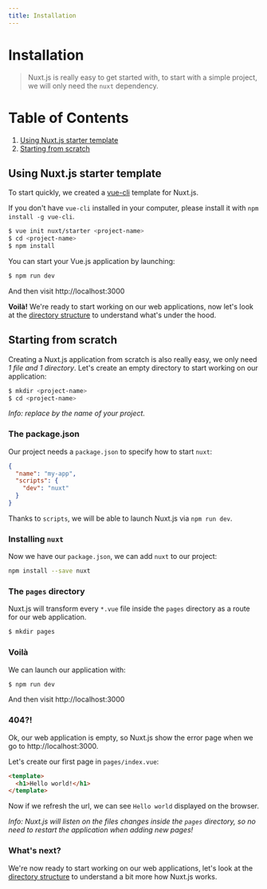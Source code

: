 ```yaml
---
title: Installation
---
```


# Installation

> Nuxt.js is really easy to get started with, to start with a simple project, we will only need the `nuxt` dependency.

# Table of Contents
1. [Using Nuxt.js starter template](#using-nuxt-js-starter-template)
2. [Starting from scratch](#starting-from-scratch)

## Using Nuxt.js starter template

To start quickly, we created a [vue-cli](https://github.com/vuejs/vue-cli) template for Nuxt.js.

If you don't have `vue-cli` installed in your computer, please install it with `npm install -g vue-cli`.

```bash
$ vue init nuxt/starter <project-name>
$ cd <project-name>
$ npm install
```

You can start your Vue.js application by launching:
```bash
$ npm run dev
```
And then visit http://localhost:3000

**Voilà!** We're ready to start working on our web applications, now let's look at the [directory structure](/guide/directory-structure) to understand what's under the hood.

## Starting from scratch

Creating a Nuxt.js application from scratch is also really easy, we only need *1 file and 1 directory*. Let's create an empty directory to start working on our application:

```bash
$ mkdir <project-name>
$ cd <project-name>
```

*Info: replace <project-name> by the name of your project.*

### The package.json

Our project needs a `package.json` to specify how to start `nuxt`:
```json
{
  "name": "my-app",
  "scripts": {
    "dev": "nuxt"
  }
}
```
Thanks to `scripts`, we will be able to launch Nuxt.js via `npm run dev`.

### Installing `nuxt`

Now we have our `package.json`, we can add `nuxt` to our project:
```bash
npm install --save nuxt
```

### The `pages` directory

Nuxt.js will transform every `*.vue` file inside the `pages` directory as a route for our web application.
```bash
$ mkdir pages
```

### Voilà

We can launch our application with:
```bash
$ npm run dev
```

And then visit http://localhost:3000

### 404?!

Ok, our web application is empty, so Nuxt.js show the error page when we go to http://localhost:3000.

Let's create our first page in `pages/index.vue`:
```html
<template>
  <h1>Hello world!</h1>
</template>
```

Now if we refresh the url, we can see `Hello world` displayed on the browser.

*Info: Nuxt.js will listen on the files changes inside the `pages` directory, so no need to restart the application when adding new pages!*

### What's next?

We're now ready to start working on our web applications, let's look at the [directory structure](/guide/directory-structure) to understand a bit more how Nuxt.js works.
